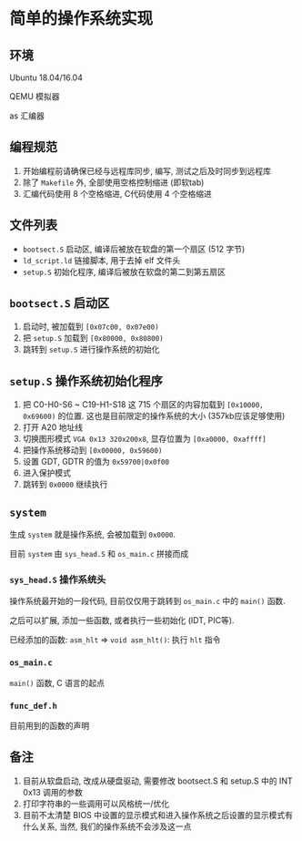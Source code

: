 # 简单的操作系统实现

## 环境

Ubuntu 18.04/16.04

QEMU 模拟器

as 汇编器

## 编程规范

1. 开始编程前请确保已经与远程库同步, 编写, 测试之后及时同步到远程库
2. 除了 `Makefile` 外, 全部使用空格控制缩进 (即软tab)
3. 汇编代码使用 8 个空格缩进, C代码使用 4 个空格缩进

## 文件列表

- `bootsect.S` 启动区, 编译后被放在软盘的第一个扇区 (512 字节)
- `ld_script.ld` 链接脚本, 用于去掉 elf 文件头
- `setup.S` 初始化程序, 编译后被放在软盘的第二到第五扇区

## `bootsect.S` 启动区

1. 启动时, 被加载到 `[0x07c00, 0x07e00)`
2. 把 `setup.S` 加载到 `[0x80000, 0x80800)`
3. 跳转到 `setup.S` 进行操作系统的初始化

## `setup.S` 操作系统初始化程序

1. 把 C0-H0-S6 ~ C19-H1-S18 这 715 个扇区的内容加载到 `[0x10000, 0x69600)` 的位置. 这也是目前限定的操作系统的大小 (357kb应该足够使用)
2. 打开 A20 地址线
3. 切换图形模式 `VGA 0x13 320x200x8`, 显存位置为 `[0xa0000, 0xaffff]`
4. 把操作系统移动到 `[0x00000, 0x59600)`
5. 设置 GDT, GDTR 的值为 `0x59700|0x0f00`
5. 进入保护模式
6. 跳转到 `0x0000` 继续执行

## `system`

生成 `system` 就是操作系统, 会被加载到 `0x0000`.

目前 `system` 由 `sys_head.S` 和 `os_main.c` 拼接而成

### `sys_head.S` 操作系统头

操作系统最开始的一段代码, 目前仅仅用于跳转到 `os_main.c` 中的 `main()` 函数.

之后可以扩展, 添加一些函数, 或者执行一些初始化 (IDT, PIC等).

已经添加的函数:
    `asm_hlt` => `void asm_hlt()`: 执行 `hlt` 指令

### `os_main.c` 

`main()` 函数, C 语言的起点

### `func_def.h`

目前用到的函数的声明

## 备注

1. 目前从软盘启动, 改成从硬盘驱动, 需要修改 bootsect.S 和 setup.S 中的 INT 0x13 调用的参数
2. 打印字符串的一些调用可以风格统一/优化
3. 目前不太清楚 BIOS 中设置的显示模式和进入操作系统之后设置的显示模式有什么关系, 当然, 我们的操作系统不会涉及这一点